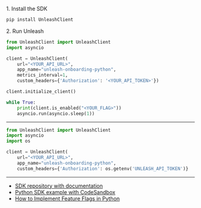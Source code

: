 1\. Install the SDK
```sh
pip install UnleashClient
```

2\. Run Unleash
```python
from UnleashClient import UnleashClient
import asyncio

client = UnleashClient(
    url="<YOUR_API_URL>",
    app_name="unleash-onboarding-python",
    metrics_interval=1,
    custom_headers={'Authorization': '<YOUR_API_TOKEN>'})

client.initialize_client()

while True:
    print(client.is_enabled("<YOUR_FLAG>"))
    asyncio.run(asyncio.sleep(1))
```
---
```python
from UnleashClient import UnleashClient
import asyncio
import os

client = UnleashClient(
    url="<YOUR_API_URL>",
    app_name="unleash-onboarding-python",
    custom_headers={'Authorization': os.getenv('UNLEASH_API_TOKEN')}
```

---
- [SDK repository with documentation](https://github.com/Unleash/unleash-client-python)
- [Python SDK example with CodeSandbox](https://github.com/Unleash/unleash-sdk-examples/tree/main/Python)
- [How to Implement Feature Flags in Python](https://docs.getunleash.io/feature-flag-tutorials/python)

